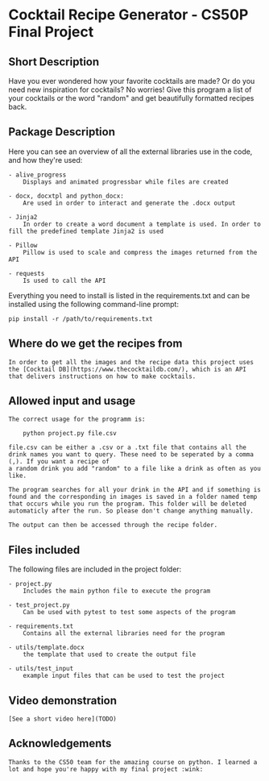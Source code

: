 # Cocktail Recipe Generator - CS50P Final Project

## Short Description

Have you ever wondered how your favorite cocktails are made? Or do you need new inspiration for cocktails? 
No worries! Give this program a list of your cocktails or the word "random" and get beautifully formatted recipes back.

## Package Description

Here you can see an overview of all the external libraries use in the code, and how they're used:

    - alive_progress
        Displays and animated progressbar while files are created

    - docx, docxtpl and python_docx:
        Are used in order to interact and generate the .docx output

    - Jinja2
        In order to create a word document a template is used. In order to fill the predefined template Jinja2 is used

    - Pillow
        Pillow is used to scale and compress the images returned from the API

    - requests
        Is used to call the API

Everything you need to install is listed in the requirements.txt and can be installed using the following command-line prompt:

    pip install -r /path/to/requirements.txt

## Where do we get the recipes from 

    In order to get all the images and the recipe data this project uses the [Cocktail DB](https://www.thecocktaildb.com/), which is an API that delivers instructions on how to make cocktails.

## Allowed input and usage

    The correct usage for the programm is:

        python project.py file.csv

    file.csv can be either a .csv or a .txt file that contains all the drink names you want to query. These need to be seperated by a comma (,). If you want a recipe of
    a random drink you add "random" to a file like a drink as often as you like.

    The program searches for all your drink in the API and if something is found and the corresponding in images is saved in a folder named temp that occurs while you run the program. This folder will be deleted automaticly after the run. So please don't change anything manually.

    The output can then be accessed through the recipe folder.

## Files included

The following files are included in the project folder:

    - project.py 
        Includes the main python file to execute the program

    - test_project.py 
        Can be used with pytest to test some aspects of the program

    - requirements.txt
        Contains all the external libraries need for the program

    - utils/template.docx
        the template that used to create the output file
        
    - utils/test_input
        example input files that can be used to test the project

## Video demonstration

    [See a short video here](TODO)

## Acknowledgements

    Thanks to the CS50 team for the amazing course on python. I learned a lot and hope you're happy with my final project :wink:

